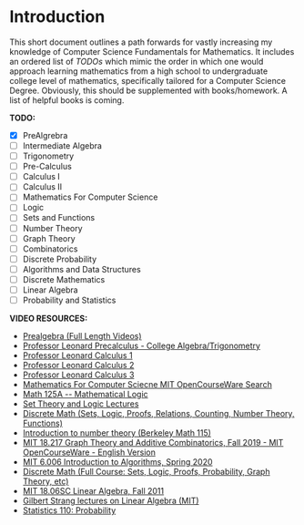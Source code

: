 # Introduction

This short document outlines a path forwards for vastly increasing my knowledge
of Computer Science Fundamentals for Mathematics. It includes an ordered list of
<em>TODOs</em> which mimic the order in which one would approach learning
mathematics from a high school to undergraduate college level of mathematics,
specifically tailored for a Computer Science Degree. Obviously, this should be
supplemented with books/homework. A list of helpful books is coming.

**TODO:**

- [x] PreAlgrebra
- [ ] Intermediate Algebra
- [ ] Trigonometry
- [ ] Pre-Calculus
- [ ] Calculus I
- [ ] Calculus II
- [ ] Mathematics For Computer Science
- [ ] Logic
- [ ] Sets and Functions
- [ ] Number Theory
- [ ] Graph Theory
- [ ] Combinatorics
- [ ] Discrete Probability
- [ ] Algorithms and Data Structures
- [ ] Discrete Mathematics
- [ ] Linear Algebra
- [ ] Probability and Statistics

**VIDEO RESOURCES:**

- [Prealgebra (Full Length Videos)](https://inv.nadeko.net/playlist?list=PL4C9296DF81B9EF13)
- [Professor Leonard Precalculus - College Algebra/Trigonometry](https://yewtu.be/playlist?list=PLDesaqWTN6ESsmwELdrzhcGiRhk5DjwLP)
- [Professor Leonard Calculus 1](https://inv.nadeko.net/playlist?list=PLF797E961509B4EB5)
- [Professor Leonard Calculus 2](https://invidious.nerdvpn.de/playlist?list=PLDesaqWTN6EQ2J4vgsN1HyBeRADEh4Cw-)
- [Professor Leonard Calculus 3](https://yewtu.be/playlist?list=PLDesaqWTN6ESk16YRmzuJ8f6-rnuy0Ry7)
- [Mathematics For Computer Sciecne MIT OpenCourseWare Search](https://inv.nadeko.net/search?q=mit+open+courseware+mathematics+for+computer+science)
- [Math 125A -- Mathematical Logic](https://invidious.nerdvpn.de/playlist?list=PLjJhPCaCziSRSUtQiTA_yx5TJ76G_EqUJ)
- [Set Theory and Logic Lectures](https://yewtu.be/playlist?list=PLPgKBibhNh73rAqxIaltEHw-qwMJISwOL)
- [Discrete Math (Sets, Logic, Proofs, Relations, Counting, Number Theory, Functions)](https://yewtu.be/playlist?list=PLDDGPdw7e6Ag1EIznZ-m-qXu4XX3A0cIz)
- [Introduction to number theory (Berkeley Math 115)](https://inv.nadeko.net/playlist?list=PL8yHsr3EFj53L8sMbzIhhXSAOpuZ1Fov8)
- [MIT 18.217 Graph Theory and Additive Combinatorics, Fall 2019 - MIT OpenCourseWare - English Version](https://inv.nadeko.net/playlist?list=PLpXfHEl2fzl4Fm0z5unaXOBF6x9e7LBc0)
- [MIT 6.006 Introduction to Algorithms, Spring 2020](https://inv.nadeko.net/playlist?list=PLUl4u3cNGP63EdVPNLG3ToM6LaEUuStEY)
- [Discrete Math (Full Course: Sets, Logic, Proofs, Probability, Graph Theory, etc)](https://inv.nadeko.net/playlist?list=PLHXZ9OQGMqxersk8fUxiUMSIx0DBqsKZS)
- [MIT 18.06SC Linear Algebra, Fall 2011](https://inv.nadeko.net/playlist?list=PL221E2BBF13BECF6C)
- [Gilbert Strang lectures on Linear Algebra (MIT)](https://inv.nadeko.net/playlist?list=PL49CF3715CB9EF31D)
- [Statistics 110: Probability](https://inv.nadeko.net/playlist?list=PL2SOU6wwxB0uwwH80KTQ6ht66KWxbzTIo)
